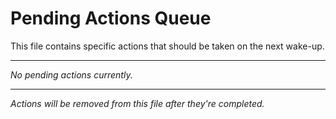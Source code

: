 # Pending Actions Queue

This file contains specific actions that should be taken on the next wake-up.

---

_No pending actions currently._

---

_Actions will be removed from this file after they're completed._
